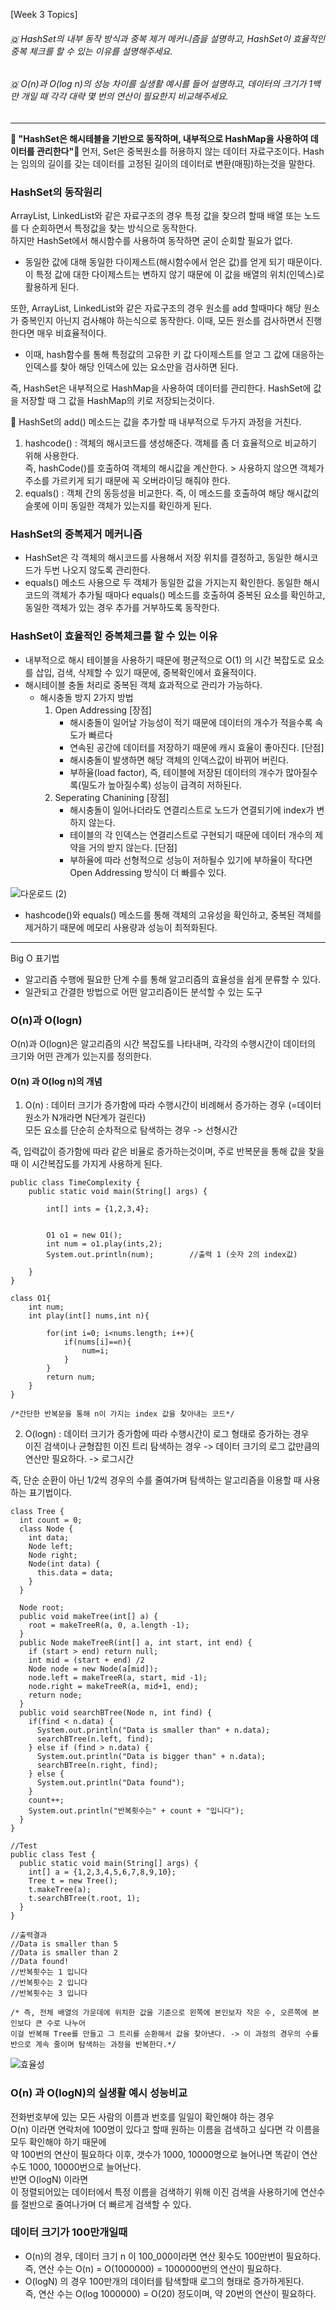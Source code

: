 [Week 3 Topics]
###### 🇶 HashSet의 내부 동작 방식과 중복 제거 메커니즘을 설명하고, HashSet이 효율적인 중복 체크를 할 수 있는 이유를 설명해주세요.
###### 🇶 O(n)과 O(log n)의 성능 차이를 실생활 예시를 들어 설명하고, 데이터의 크기가 1백만 개일 때 각각 대략 몇 번의 연산이 필요한지 비교해주세요.
---
**🌟 "HashSet은 해시테블을 기반으로 동작하며, 내부적으로 HashMap을 사용하여 데이터를 관리한다"🌟**
먼저, Set은 중복원소를 허용하지 않는 데이터 자료구조이다. Hash는 임의의 길이를 갖는 데이터를 고정된 길이의 데이터로 변환(매핑)하는것을 말한다. 

### HashSet의 동작원리
ArrayList, LinkedList와 같은 자료구조의 경우 특정 값을 찾으려 할때 배열 또는 노드를 다 순회하면서 특정값을 찾는 방식으로 동작한다. 
<br> 하지만 HashSet에서 해시함수를 사용하여 동작하면 굳이 순회할 필요가 없다. 
- 동일한 값에 대해 동일한 다이제스트(해시함수에서 얻은 값)를 얻게 되기 때문이다. 이 특정 값에 대한 다이제스트는 변하지 않기 때문에 이 값을 배열의 위치(인덱스)로 활용하게 된다. 

또한, ArrayList, LinkedList와 같은 자료구조의 경우 원소를 add 할때마다 해당 원소가 중복인지 아닌지 검사해야 하는식으로 동작한다. 이때, 모든 원소를 검사하면서 진행한다면 매우 비효율적이다. 
- 이때, hash함수를 통해 특정값의 고유한 키 값 다이제스트를 얻고 그 값에 대응하는 인덱스를 찾아 해당 인덱스에 있는 요소만을 검사하면 된다.

즉, HashSet은 내부적으로 HashMap을 사용하여 데이터를 관리한다. 
HashSet에 값을 저장할 때 그 값을 HashMap의 키로 저장되는것이다. 

📍 HashSet의 add() 메소드는 값을 추가할 때 내부적으로 두가지 과정을 거친다. 
1. hashcode() : 객체의 해시코드를 생성해준다. 객체를 좀 더 효율적으로 비교하기 위해 사용한다. 
<br>즉, hashCode()를 호출하여 객체의 해시값을 계산한다. > 사용하지 않으면 객체가 주소를 가르키게 되기 때문에 꼭 오버라이딩 해줘야 한다.
2. equals() : 객체 간의 동등성을 비교한다. 즉, 이 메소드를 호출하여 해당 해시값의 슬롯에 이미 동일한 객체가 있는지를 확인하게 된다.

### HashSet의 중복제거 메커니즘
- HashSet은 각 객체의 해시코드를 사용해서 저장 위치를 결정하고, 동일한 해시코드가 두번 나오지 않도록 관리한다.
- equals() 메소드 사용으로 두 객체가 동일한 값을 가지는지 확인한다. 동일한 해시 코드의 객체가 추가될 때마다 equals() 메소드를 호출하여
  중복된 요소를 확인하고, 동일한 객체가 있는 경우 추가를 거부하도록 동작한다.

### HashSet이 효율적인 중복체크를 할 수 있는 이유
 - 내부적으로 해시 테이블을 사용하기 때문에 평균적으로 O(1) 의 시간 복잡도로 요소를 삽입, 검색, 삭제할 수 있기 때문에, 중복확인에서 효율적이다.
 - 해시테이블 충돌 처리로 중복된 객체 효과적으로 관리가 가능하다.
   - 해시충돌 방지 2가지 방법
     1. Open Addressing 
        [장점]
        - 해시충돌이 일어날 가능성이 적기 때문에 데이터의 개수가 적을수록 속도가 빠르다
        - 연속된 공간에 데이터를 저장하기 때문에 캐시 효율이 좋아진다.
        [단점]
        - 해시충돌이 발생하면 해당 객체의 인덱스값이 바뀌어 버린다.
        - 부하율(load factor), 즉, 테이블에 저장된 데이터의 개수가 많아질수록(밀도가 높아질수록) 성능이 급격히 저하된다. 
     2. Seperating Chanining
       [장점]
        - 해시충돌이 일어나더라도 연결리스트로 노드가 연결되기에 index가 변하지 않는다.
        - 테이블의 각 인덱스는 연결리스트로 구현되기 때문에 데이터 개수의 제약을 거의 받지 않는다.
        [단점]
        - 부하율에 따라 선형적으로 성능이 저하될수 있기에 부하율이 작다면 Open Addressing 방식이 더 빠를수 있다.
          
![다운로드 (2)](https://github.com/user-attachments/assets/461c4141-9a6f-40d8-aa49-f9718f24a12b)
- hashcode()와 equals() 메소드를 통해 객체의 고유성을 확인하고, 중복된 객체를 제거하기 때문에 메모리 사용량과 성능이 최적화된다.       
---
Big O 표기법
- 알고리즘 수행에 필요한 단계 수를 통해 알고리즘의 효율성을 쉽게 분류할 수 있다.
- 일관되고 간결한 방법으로 어떤 알고리즘이든 분석할 수 있는 도구

  
### O(n)과 O(logn)
O(n)과 O(logn)은 알고리즘의 시간 복잡도를 나타내며, 각각의 수행시간이 데이터의 크기와 어떤 관계가 있는지를 정의한다.
#### O(n) 과 O(log n)의 개념
1. O(n) : 데이터 크기가 증가함에 따라 수행시간이 비례해서 증가하는 경우 (=데이터 원소가 N개라면 N단계가 걸린다)
<br> 모든 요소를 단순히 순차적으로 탐색하는 경우 -> 선형시간

즉, 입력값이 증가함에 따라 같은 비율로 증가하는것이며, 주로 반복문을 통해 값을 찾을 때 이 시간복잡도를 가지게 사용하게 된다.

```
public class TimeComplexity {
    public static void main(String[] args) {

        int[] ints = {1,2,3,4};


        O1 o1 = new O1();
        int num = o1.play(ints,2);
        System.out.println(num);        //출력 1 (숫자 2의 index값)

    }
}

class O1{
    int num;
    int play(int[] nums,int n){

        for(int i=0; i<nums.length; i++){
            if(nums[i]==n){
                num=i;
            }
        }
        return num;
    }
}

/*간단한 반복문을 통해 n이 가지는 index 값을 찾아내는 코드*/
```

2. O(logn) : 데이터 크기가 증가함에 따라 수행시간이 로그 형태로 증가하는 경우
<br> 이진 검색이나 균형잡힌 이진 트리 탐색하는 경우 -> 데이터 크기의 로그 값만큼의 연산만 필요하다. -> 로그시간

즉, 단순 순환이 아닌 1/2씩 경우의 수를 줄여가며 탐색하는 알고리즘을 이용할 때 사용하는 표기법이다.

```
class Tree {
  int count = 0;
  class Node {
    int data;
    Node left;
    Node right;
    Node(int data) {
      this.data = data;
    }
  }

  Node root;
  public void makeTree(int[] a) {
    root = makeTreeR(a, 0, a.length -1);
  }
  public Node makeTreeR(int[] a, int start, int end) {
    if (start > end) return null;
    int mid = (start + end) /2
    Node node = new Node(a[mid]);
    node.left = makeTreeR(a, start, mid -1);
    node.right = makeTreeR(a, mid+1, end);
    return node;
  }
  public void searchBTree(Node n, int find) {
    if(find < n.data) {
      System.out.println("Data is smaller than" + n.data);
      searchBTree(n.left, find);
    } else if (find > n.data) {
      System.out.println("Data is bigger than" + n.data);
      searchBTree(n.right, find);
    } else {
      System.out.println("Data found");
    }
    count++;
    System.out.println("반복횟수는" + count + "입니다");
  }
}

//Test
public class Test {
  public static void main(String[] args) {
    int[] a = {1,2,3,4,5,6,7,8,9,10};
    Tree t = new Tree();
    t.makeTree(a);
    t.searchBTree(t.root, 1);
  }
}

//출력결과 
//Data is smaller than 5
//Data is smaller than 2
//Data found!
//반복횟수는 1 입니다
//반복횟수는 2 입니다
//반복횟수는 3 입니다

/* 즉, 전체 배열의 가운데에 위치한 값을 기준으로 왼쪽에 본인보자 작은 수, 오른쪽에 본인보다 큰 수로 나누어 
이걸 반복해 Tree를 만들고 그 트리를 순환해서 값을 찾아낸다. -> 이 과정의 경우의 수를 반으로 계속 줄이며 탐색하는 과정을 반복한다.*/
```
![효율성](https://github.com/user-attachments/assets/add41e28-5029-4e4c-8292-88e284f7c9aa)

### O(n) 과 O(logN)의 실생활 예시 성능비교
전화번호부에 있는 모든 사람의 이름과 번호를 일일이 확인해야 하는 경우 
<br> O(n) 이라면 연락처에 100명이 있다고 할때 원하는 이름을 검색하고 싶다면 각 이름을 모두 확인해야 하기 때문에 
 <br> 약 100번의 연산이 필요하다 이후, 갯수가 1000, 10000명으로 늘어나면 똑같이 연산수도 1000, 10000번으로 늘어난다. 
<br> 반면 O(logN) 이라면 
<br> 이 정렬되어있는 데이터에서 특정 이름을 검색하기 위해 이진 검색을 사용하기에 연산수를 절반으로 줄여나가며 더 빠르게 검색할 수 있다. 


### 데이터 크기가 100만개일때 
- O(n)의 경우, 데이터 크기 n 이 100_000이라면 연산 횟수도 100만번이 필요하다. 
<br> 즉, 연산 수는 O(n) = O(1000000) = 1000000번의 연산이 필요하다.
- O(logN) 의 경우 100만개의 데이터를 탐색할때 로그의 형태로 증가하게된다. 
<br> 즉, 연산 수는 O(log 1000000) = O(20) 정도이며, 약 20번의 연산이 필요하다.
